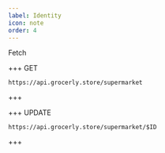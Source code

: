 ```yaml
---
label: Identity
icon: note
order: 4
---
```


Fetch

+++ GET

```
https://api.grocerly.store/supermarket
```

+++

+++ UPDATE

```
https://api.grocerly.store/supermarket/$ID
```

+++
